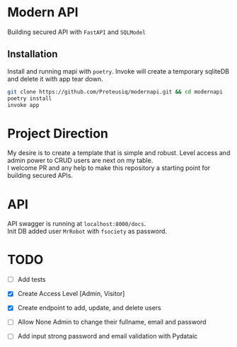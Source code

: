 
# Modern API

Building secured API with `FastAPI` and `SQLModel`




## Installation

Install and running mapi with `poetry`. Invoke will create a temporary sqliteDB
and delete it with app tear down. 

```bash
git clone https://github.com/Proteusiq/modernapi.git && cd modernapi
poetry install
invoke app
```

# Project Direction
My desire is  to create a template that is simple and robust. 
Level access and admin power to CRUD users are next on my table. <br>
I welcome PR and any help to make this repository a starting point for building secured APIs.

# API
API swagger is running at `localhost:8000/docs`. <br>
Init DB added user `MrRobot` with `fsociety` as password. 

# TODO
* [ ] Add tests
* [X] Create Access Level [Admin, Visitor]
* [X] Create endpoint to add, update, and delete users
* [ ] Allow None Admin to change their fullname, email and password
* [ ] Add input strong password and email validation with Pydataic

    
